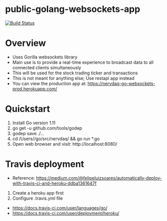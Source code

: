 # public-golang-websockets-app
[![Build Status](https://travis-ci.com/ncmd/nervdaq-golang-websockets-app.svg?token=yDgzEp78NY59NKQDq1hd&branch=master)](https://travis-ci.com/ncmd/nervdaq-golang-websockets-app)

# Overview
- Uses Gorilla websockets library
- Main use is to provide a real-time experience to broadcast data to all connected clients simultaneously
- This will be used for the stock trading ticker and transactions
- This is not meant for anything else; Use restapi app instead
- You can view the production app at: <https://nervdaq-go-websockets-prod.herokuapp.com/>

# Quickstart
1. Install Go version 1.11
2. go get -u github.com/tools/godep
3. godep save ./...
4. cd /Users/<username>/go/src/nervdaq/ && go run *.go
5. Open web browser and visit: http://localhost:8080/

# Travis deployment
- Reference: <https://medium.com/@felipeluizsoares/automatically-deploy-with-travis-ci-and-heroku-ddba1361647f>
1. Create a heroku app first
2. Configure .travis.yml file
- <https://docs.travis-ci.com/user/languages/go/>
- <https://docs.travis-ci.com/user/deployment/heroku/>